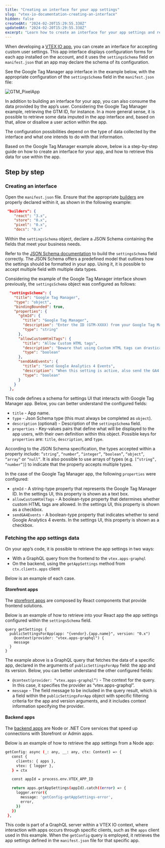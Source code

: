 ```yaml
---
title: "Creating an interface for your app settings"
slug: "vtex-io-documentation-creating-an-interface"
hidden: false
createdAt: "2024-02-20T15:29:55.338Z"
updatedAt: "2024-02-20T15:29:55.338Z"
excerpt: "Learn how to create an interface for your app settings and retrieve its data"
---
```


When developing a [VTEX IO app](https://developers.vtex.com/docs/guides/vtex-io-documentation-what-is-a-vtex-app), you can create an interface for accepting custom user settings.  This app interface displays configuration forms for each app installed on the account, and it uses the `settingsSchema` field on `manifest.json` that an app may declare the schema of its configuration.

See the Google Tag Manager app interface in the example below, with the appropriate configuration of the `settingsSchema` field in the `manifest.json` file:

![GTM_PixelApp](https://github.com/vtexdocs/dev-portal-content/assets/112641072/fe615b04-add7-47fe-aa86-9aa2c24f62c9)

In addition to building an interface for your app, you can also consume the data provided by the app’s user. Considering the Google Tag Manager example, retrieving the GTM ID, for instance. In a more general sense, it is possible to retrieve some data imputed in the app interface and, based on that, allow or disallow a user action within the app.

The configuration possibilities depend on the type of data collected by the interface and what one intends to do with that information.

Based on the Google Tag Manager example above, below is a step-by-step guide on how to create an interface for your app, and how to retrieve this data for use within the app.

## Step by step

### Creating an interface

Open the `manifest.json` file. 
Ensure that the appropriate [builders](https://developers.vtex.com/docs/guides/vtex-io-documentation-builders) are properly declared within it, as shown in the following example:

```json
 "builders": {
    "react": "3.x",
    "store": "0.x",
    "pixel": "0.x",
    "docs": "0.x"
```

Within the `settingsSchema` object, declare a JSON Schema containing the fields that meet your business needs.

Refer to the [JSON Schema documentation](http://json-schema.org/understanding-json-schema/) to build the `settingsSchema` field correctly. The JSON Schema offers a predefined model that outlines how the settings should be formatted in your app. Using it, it is possible to accept multiple field with multiple data types.

Considering the example of the Google Tag Manager interface shown previously, the `settingsSchema` object was configured as follows:

```json
  "settingsSchema": {
    "title": "Google Tag Manager",
    "type": "object",
    "bindingBounded": true,
    "properties": {
      "gtmId": {
        "title": "Google Tag Manager",
        "description": "Enter the ID (GTM-XXXX) from your Google Tag Manager",
        "type": "string"
      },
      "allowCustomHtmlTags": {
        "title": "Allow Custom HTML tags",
        "description": "Beware that using Custom HTML tags can drastically impact the store's performance",
        "type": "boolean"
      },
      "sendGA4Events": {
        "title": "Send Google Analytics 4 Events",
        "description": "When this setting is active, also send the GA4 version of the events",
        "type": "boolean"
      }
    }
  },
```

This code defines a schema for settings UI that interacts with Google Tag Manager app. Below, you can better understand the configured fields:

- `title` - App name.
- `type` - Json Schema type (this must always be completed as `object`).
- `description` (optional) - Description of the `settingsSchema` field.
- `properties` - Key-values pairs that define what will be displayed to the app users, with their own definition within this object. Possible keys for `properties` are: `title`, `description`, and `type`.

According to the JSON Schema specification, the types accepted within a property include: `”string”`, `“number”`, `“integer”`, `“boolean”`, `“object”`, `“array”` or `“null”`. It is also possible to use arrays of types (e.g. `[“string”, “number”]`) to indicate that the property accepts multiple types.

In the case of the Google Tag Manager app, the following `properties` were configured:

- `gtmId` - A string-type property that represents the Google Tag Manager ID. In the settings UI, this property is shown as a text box.
- `allowCustomHtmlTags` - A boolean-type property that determines whether custom HTML tags are allowed. In the settings UI, this property is shown as a checkbox.
- `sendGA4Events` - A boolean-type property that indicates whether to send Google Analytics 4 events. In the settings UI, this property is shown as a checkbox.

### Fetching the app settings data

On your app’s code, it is possible to retrieve the app settings in two ways:

- With a GraphQL query from the frontend to the `vtex.apps-graphql`
- On the backend, using the `getAppSettings` method from `ctx.clients.apps` client

Below is an example of each case.

#### Storefront apps

The [storefront apps](https://developers.vtex.com/docs/guides/vtex-io-documentation-1-developing-storefront-apps-using-react-and-vtex-io) are composed by React components that provide frontend solutions. 

Below is an example of how to retrieve into your React app the app settings configured within the `settingsSchema` field. 

```gql
query getSettings {
  publicSettingsForApp(app: "{vendor}.{app.name}", version: "0.x")
    @context(provider: "vtex.apps-graphql") {
    message
  }
}
```

The example above is a GraphQL query that fetches the data of a specific app, declared in the arguments of `publicSettingsForApp` field: the app and its version. Below, you can better understand the other configured fields:

- `@context(provider: “vtex.apps-graphql”)` - The context for the query. In this case, it specifies the provider as “vtex.apps-graphql”.
- `message` - The field message to be included in the query result, which is a field within the `publicSettingsForApp` object with specific filtering criteria for the app and version arguments, and it includes context information specifying the provider.

#### Backend apps

The [backend apps](https://developers.vtex.com/docs/guides/vtex-io-documentation-service) are Node or .NET Core services that speed up connections with Storefront or Admin apps.

Below is an example of how to retrieve the app settings from a Node app:

```sh
getConfig: async (_: any, __: any, ctx: Context) => {
   const {
     clients: { apps },
     vtex: { logger },
   } = ctx

   const appId = process.env.VTEX_APP_ID

   return apps.getAppSettings(appId).catch((error) => {
     logger.error({
       message: 'getConfig-getAppSettings-error',
       error,
     })
   })
 },
```

This code is part of a GraphQL server within a VTEX IO context, where interaction with apps occurs through specific clients, such as the `apps` client used in this example. When the `getConfig` query is employed, it retrieves the app settings defined in the `manifest.json` file for that specific app.
